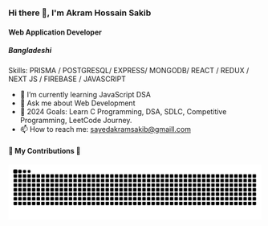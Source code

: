 ### Hi there 👋, I'm Akram Hossain Sakib              
#### Web Application Developer
##### Bangladeshi

Skills: PRISMA / POSTGRESQL/ EXPRESS/ MONGODB/ REACT / REDUX / NEXT JS / FIREBASE / JAVASCRIPT

- 🌱 I’m currently learning JavaScript DSA
- 💬 Ask me about Web Development
- 🥅 2024 Goals: Learn C Programming, DSA, SDLC, Competitive Programming, LeetCode Journey.
- 📫 How to reach me: sayedakramsakib@gmaill.com 

<div align="left">
  <h4>🐍 My Contributions 🐍</h4>
  <img alt="snake eating my contributions" src="https://raw.githubusercontent.com/Akram-Sakib/Akram-Sakib/c1d775f85d9f42174fb4341402a0b6fb002e280d/github-contribution-grid-snake.svg" />
  <br/><br/>
</div>
